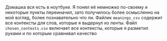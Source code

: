 Домашка вся есть в ноутбуке. Я понял её немножко по-своему и некоторые пункты переиначил, зато получилось более осмысленно на мой взгляд, более познавательно что ли. Файлик `meanings_csv` содержит все контексты для слов, которые я выдернул из ленты. Файл `chosen_contexts.csv` включает все контексты, которые я разметил руками и по которым сравнивал качество
